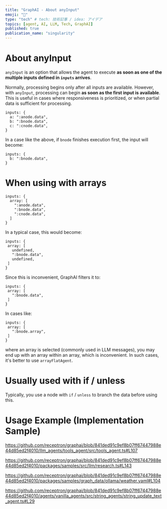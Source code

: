 ```yaml
---
title: "GraphAI - About anyInput"
emoji: "🤖"
type: "tech" # tech: 技術記事 / idea: アイデア
topics: [agent, AI, LLM, Tech, GraphAI]
published: true
publication_name: "singularity"
---
```


# About anyInput

`anyInput` is an option that allows the agent to execute **as soon as one of the multiple inputs defined in `inputs` arrives**.

Normally, processing begins only after all inputs are available. However, with `anyInput`, processing can begin **as soon as the first input is available**.  
This is useful in cases where responsiveness is prioritized, or when partial data is sufficient for processing.


```
inputs: {
  a: ":anode.data",
  b: ":bnode.data",
  c: ":cnode.data",
}
```

In a case like the above, if `bnode` finishes execution first, the input will become:

```
inputs: {
  b: ":bnode.data",
}
```

# When using with arrays

```
inputs: {
  array: [
    ":anode.data",
    ":bnode.data",
    ":cnode.data",
  ]
}
```

In a typical case, this would become:

```
inputs: {
 array: [
   undefined,
   ":bnode.data",
   undefined,
 ]
}
```

Since this is inconvenient, GraphAI filters it to:

```
inputs: {
 array: [
   ":bnode.data",
 ]
}
```
In cases like:

```
inputs: {
 array: [
   ":bnode.array",
 ]
}
```

where an array is selected (commonly used in LLM messages), you may end up with an array within an array, which is inconvenient. In such cases, it's better to use `arrayFlatAgent`.

# Usually used with if / unless

Typically, you use a node with `if` / `unless` to branch the data before using this.

# Usage Example (Implementation Sample)


https://github.com/receptron/graphai/blob/841ded91c9ef8b07ff67447988e44d85ed2f4010/llm_agents/tools_agent/src/tools_agent.ts#L107

https://github.com/receptron/graphai/blob/841ded91c9ef8b07ff67447988e44d85ed2f4010/packages/samples/src/llm/research.ts#L143

https://github.com/receptron/graphai/blob/841ded91c9ef8b07ff67447988e44d85ed2f4010/packages/samples/graph_data/ollama/weather.yaml#L104

https://github.com/receptron/graphai/blob/841ded91c9ef8b07ff67447988e44d85ed2f4010/agents/vanilla_agents/src/string_agents/string_update_text_agent.ts#L29